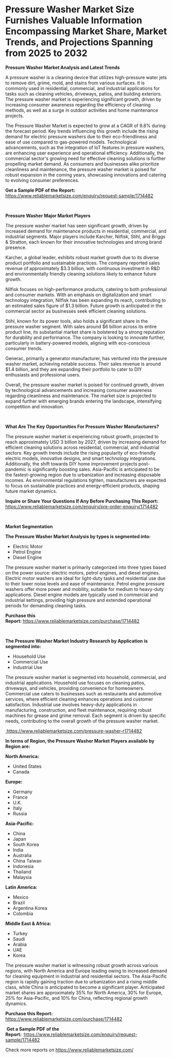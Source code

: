 <p><h1>Pressure Washer Market Size Furnishes Valuable Information Encompassing Market Share, Market Trends, and Projections Spanning from 2025 to 2032</h1></p><p><strong>Pressure Washer Market Analysis and Latest Trends</strong></p>
<p><p>A pressure washer is a cleaning device that utilizes high-pressure water jets to remove dirt, grime, mold, and stains from various surfaces. It is commonly used in residential, commercial, and industrial applications for tasks such as cleaning vehicles, driveways, patios, and building exteriors. The pressure washer market is experiencing significant growth, driven by increasing consumer awareness regarding the efficiency of cleaning methods, as well as a surge in outdoor activities and home maintenance projects.</p><p>The Pressure Washer Market is expected to grow at a CAGR of 9.8% during the forecast period. Key trends influencing this growth include the rising demand for electric pressure washers due to their eco-friendliness and ease of use compared to gas-powered models. Technological advancements, such as the integration of IoT features in pressure washers, are enhancing user experience and operational efficiency. Additionally, the commercial sector's growing need for effective cleaning solutions is further propelling market demand. As consumers and businesses alike prioritize cleanliness and maintenance, the pressure washer market is poised for robust expansion in the coming years, showcasing innovations and catering to evolving consumer preferences.</p></p>
<p><strong>Get a Sample PDF of the Report:&nbsp;</strong> <a href="https://www.reliablemarketsize.com/enquiry/request-sample/1714482?utm_campaign=1886&utm_medium=2&utm_source=Github&utm_content=ia&utm_term=18022025&utm_id=pressure-washer">https://www.reliablemarketsize.com/enquiry/request-sample/1714482</a></p>
<p>&nbsp;</p>
<p><strong>Pressure Washer Major Market Players</strong></p>
<p><p>The pressure washer market has seen significant growth, driven by increased demand for maintenance products in residential, commercial, and industrial segments. Major players include Karcher, Nilfisk, Stihl, and Briggs & Stratton, each known for their innovative technologies and strong brand presence.</p><p>Karcher, a global leader, exhibits robust market growth due to its diverse product portfolio and sustainable practices. The company reported sales revenue of approximately $3.3 billion, with continuous investment in R&D and environmentally friendly cleaning solutions likely to enhance future growth.</p><p>Nilfisk focuses on high-performance products, catering to both professional and consumer markets. With an emphasis on digitalization and smart technology integration, Nilfisk has been expanding its reach, contributing to an estimated sales figure of $1.3 billion. Future growth is anticipated in the commercial sector as businesses seek efficient cleaning solutions.</p><p>Stihl, known for its power tools, also holds a significant share in the pressure washer segment. With sales around $6 billion across its entire product line, its substantial market share is bolstered by a strong reputation for durability and performance. The company is looking to innovate further, particularly in battery-powered models, aligning with eco-conscious consumer trends.</p><p>Generac, primarily a generator manufacturer, has ventured into the pressure washer market, achieving notable success. Their sales revenue is around $1.4 billion, and they are expanding their portfolio to cater to DIY enthusiasts and professional users.</p><p>Overall, the pressure washer market is poised for continued growth, driven by technological advancements and increasing consumer awareness regarding cleanliness and maintenance. The market size is projected to expand further with emerging brands entering the landscape, intensifying competition and innovation.</p></p>
<p>&nbsp;</p>
<p><strong>What Are The Key Opportunities For Pressure Washer Manufacturers?</strong></p>
<p><p>The pressure washer market is experiencing robust growth, projected to reach approximately USD 3 billion by 2027, driven by increasing demand for efficient cleaning solutions across residential, commercial, and industrial sectors. Key growth trends include the rising popularity of eco-friendly electric models, innovative designs, and smart technology integrations. Additionally, the shift towards DIY home improvement projects post-pandemic is significantly boosting sales. Asia-Pacific is anticipated to be the fastest-growing region due to urbanization and increasing disposable incomes. As environmental regulations tighten, manufacturers are expected to focus on sustainable practices and energy-efficient products, shaping future market dynamics.</p></p>
<p><strong>Inquire or Share Your Questions If Any Before Purchasing This Report:</strong> <a href="https://www.reliablemarketsize.com/enquiry/pre-order-enquiry/1714482?utm_campaign=1886&utm_medium=2&utm_source=Github&utm_content=ia&utm_term=18022025&utm_id=pressure-washer">https://www.reliablemarketsize.com/enquiry/pre-order-enquiry/1714482</a></p>
<p>&nbsp;</p>
<p><strong>Market Segmentation</strong></p>
<p><strong>The Pressure Washer Market Analysis by types is segmented into:</strong></p>
<p><ul><li>Electric Motor</li><li>Petrol Engine</li><li>Diesel Engine</li></ul></p>
<p><p>The pressure washer market is primarily categorized into three types based on the power source: electric motors, petrol engines, and diesel engines. Electric motor washers are ideal for light-duty tasks and residential use due to their lower noise levels and ease of maintenance. Petrol engine pressure washers offer more power and mobility, suitable for medium to heavy-duty applications. Diesel engine models are typically used in commercial and industrial settings, providing high pressure and extended operational periods for demanding cleaning tasks.</p></p>
<p><strong>Purchase this Report:&nbsp;</strong><a href="https://www.reliablemarketsize.com/purchase/1714482?utm_campaign=1886&utm_medium=2&utm_source=Github&utm_content=ia&utm_term=18022025&utm_id=pressure-washer">https://www.reliablemarketsize.com/purchase/1714482</a></p>
<p>&nbsp;</p>
<p><strong>The Pressure Washer Market Industry Research by Application is segmented into:</strong></p>
<p><ul><li>Household Use</li><li>Commercial Use</li><li>Industrial Use</li></ul></p>
<p><p>The pressure washer market is segmented into household, commercial, and industrial applications. Household use focuses on cleaning patios, driveways, and vehicles, providing convenience for homeowners. Commercial use caters to businesses such as restaurants and automotive services, where efficient cleaning enhances operations and customer satisfaction. Industrial use involves heavy-duty applications in manufacturing, construction, and fleet maintenance, requiring robust machines for grease and grime removal. Each segment is driven by specific needs, contributing to the overall growth of the pressure washer market.</p></p>
<p><a href="https://www.reliablemarketsize.com/pressure-washer-r1714482?utm_campaign=1886&utm_medium=2&utm_source=Github&utm_content=ia&utm_term=18022025&utm_id=pressure-washer">&nbsp;https://www.reliablemarketsize.com/pressure-washer-r1714482</a></p>
<p><strong>In terms of Region, the Pressure Washer Market Players available by Region are:</strong></p>
<p>
    <p> <strong> North America: </strong>
        <ul>
            <li>United States</li>
            <li>Canada</li>
        </ul>
        </p> 
    <p> <strong> Europe: </strong>
        <ul>
            <li>Germany</li>
            <li>France</li>
            <li>U.K.</li>
            <li>Italy</li>
            <li>Russia</li>
        </ul>
        </p> 
    <p> <strong> Asia-Pacific: </strong>
        <ul>
            <li>China</li>
            <li>Japan</li>
            <li>South Korea</li>
            <li>India</li>
            <li>Australia</li>
            <li>China Taiwan</li>
            <li>Indonesia</li>
            <li>Thailand</li>
            <li>Malaysia</li>
        </ul>
        </p> 
    <p> <strong> Latin America: </strong>
        <ul>
            <li>Mexico</li>
            <li>Brazil</li>
            <li>Argentina Korea</li>
            <li>Colombia</li>
        </ul>
        </p> 
    <p> <strong> Middle East & Africa: </strong>
        <ul>
            <li>Turkey</li>
            <li>Saudi</li>
            <li>Arabia</li>
            <li>UAE</li>
            <li>Korea</li>
        </ul>
    </p>
    </p>
<p><p>The pressure washer market is witnessing robust growth across various regions, with North America and Europe leading owing to increased demand for cleaning equipment in industrial and residential sectors. The Asia-Pacific region is rapidly gaining traction due to urbanization and a rising middle class, while China is anticipated to become a significant player. Anticipated market shares are approximately 35% for North America, 30% for Europe, 25% for Asia-Pacific, and 10% for China, reflecting regional growth dynamics.</p></p>
<p><strong>Purchase this Report: </strong><a href="https://www.reliablemarketsize.com/purchase/1714482?utm_campaign=1886&utm_medium=2&utm_source=Github&utm_content=ia&utm_term=18022025&utm_id=pressure-washer">https://www.reliablemarketsize.com/purchase/1714482</a></p>
<p>&nbsp;<strong>Get a Sample PDF of the Report:&nbsp;&nbsp;</strong><a href="https://www.reliablemarketsize.com/enquiry/request-sample/1714482?utm_campaign=1886&utm_medium=2&utm_source=Github&utm_content=ia&utm_term=18022025&utm_id=pressure-washer">https://www.reliablemarketsize.com/enquiry/request-sample/1714482</a></p>
<p><strong></strong></p>
<p>Check more reports on <a href="https://www.reliablemarketsize.com/?utm_campaign=1886&utm_medium=2&utm_source=Github&utm_content=ia&utm_term=18022025&utm_id=pressure-washer">https://www.reliablemarketsize.com/</a></p>